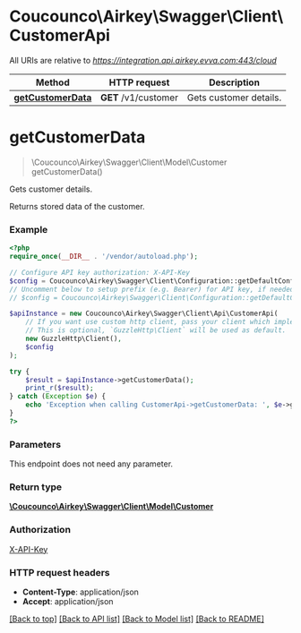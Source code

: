 # Coucounco\Airkey\Swagger\Client\CustomerApi

All URIs are relative to *https://integration.api.airkey.evva.com:443/cloud*

Method | HTTP request | Description
------------- | ------------- | -------------
[**getCustomerData**](CustomerApi.md#getCustomerData) | **GET** /v1/customer | Gets customer details.


# **getCustomerData**
> \Coucounco\Airkey\Swagger\Client\Model\Customer getCustomerData()

Gets customer details.

Returns stored data of the customer.

### Example
```php
<?php
require_once(__DIR__ . '/vendor/autoload.php');

// Configure API key authorization: X-API-Key
$config = Coucounco\Airkey\Swagger\Client\Configuration::getDefaultConfiguration()->setApiKey('X-API-Key', 'YOUR_API_KEY');
// Uncomment below to setup prefix (e.g. Bearer) for API key, if needed
// $config = Coucounco\Airkey\Swagger\Client\Configuration::getDefaultConfiguration()->setApiKeyPrefix('X-API-Key', 'Bearer');

$apiInstance = new Coucounco\Airkey\Swagger\Client\Api\CustomerApi(
    // If you want use custom http client, pass your client which implements `GuzzleHttp\ClientInterface`.
    // This is optional, `GuzzleHttp\Client` will be used as default.
    new GuzzleHttp\Client(),
    $config
);

try {
    $result = $apiInstance->getCustomerData();
    print_r($result);
} catch (Exception $e) {
    echo 'Exception when calling CustomerApi->getCustomerData: ', $e->getMessage(), PHP_EOL;
}
?>
```

### Parameters
This endpoint does not need any parameter.

### Return type

[**\Coucounco\Airkey\Swagger\Client\Model\Customer**](../Model/Customer.md)

### Authorization

[X-API-Key](../../README.md#X-API-Key)

### HTTP request headers

 - **Content-Type**: application/json
 - **Accept**: application/json

[[Back to top]](#) [[Back to API list]](../../README.md#documentation-for-api-endpoints) [[Back to Model list]](../../README.md#documentation-for-models) [[Back to README]](../../README.md)

